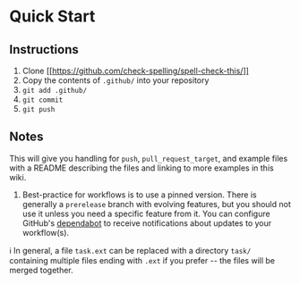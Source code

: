 # Quick Start

## Instructions

1. Clone [[https://github.com/check-spelling/spell-check-this/]]
2. Copy the contents of `.github/` into your repository
3. `git add .github/`
4. `git commit`
5. `git push`

## Notes

This will give you handling for `push`, `pull_request_target`, and example files with a README describing the files and linking to more examples in this wiki.

1. Best-practice for workflows is to use a pinned version.
   There is generally a `prerelease` branch with evolving features,
   but you should not use it unless you need a specific feature from it.
   You can configure GitHub's 
   [dependabot](https://docs.github.com/en/github/administering-a-repository/keeping-your-dependencies-updated-automatically)
   to receive notifications about updates to your workflow(s).

ℹ️ In general, a file `task.ext` can be replaced with a directory `task/`
  containing multiple files ending with `.ext` if you prefer --
  the files will be merged together.
